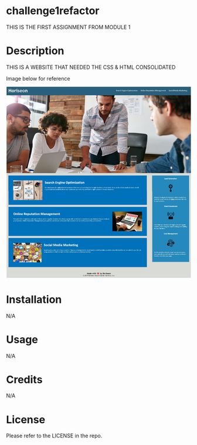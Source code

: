 # challenge1refactor
THIS IS THE FIRST ASSIGNMENT FROM MODULE 1


# Description

THIS IS A WEBSITE THAT NEEDED THE CSS & HTML CONSOLIDATED 

Image below for reference

![screenshot](assets/images/screenshot1.jpg)



# Installation

N/A

# Usage

N/A

# Credits

N/A

# License

Please refer to the LICENSE in the repo.
